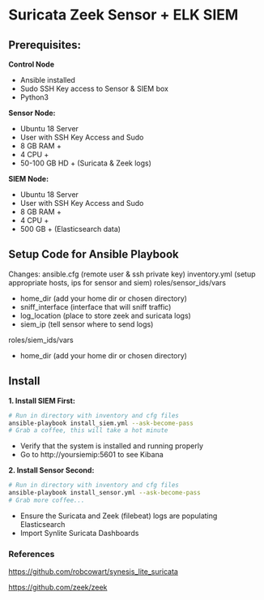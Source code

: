 # Suricata Zeek Sensor + ELK SIEM

## Prerequisites:

**Control Node**
- Ansible installed
- Sudo SSH Key access to Sensor & SIEM box
- Python3
 
**Sensor Node:**
- Ubuntu 18 Server
- User with SSH Key Access and Sudo
- 8 GB RAM +
- 4 CPU +
- 50-100 GB HD + (Suricata & Zeek logs)

**SIEM Node:** 
- Ubuntu 18 Server
- User with SSH Key Access and Sudo
- 8 GB RAM +
- 4 CPU +
- 500 GB + (Elasticsearch data)

## Setup Code for Ansible Playbook
Changes:
ansible.cfg (remote user & ssh private key)
inventory.yml (setup appropriate hosts, ips for sensor and siem)
roles/sensor_ids/vars
- home_dir (add your home dir or chosen directory)
- sniff_interface (interface that will sniff traffic)
- log_location (place to store zeek and suricata logs) 
- siem_ip (tell sensor where to send logs)

roles/siem_ids/vars
- home_dir (add your home dir or chosen directory)

## Install
**1. Install SIEM First:**
```bash
# Run in directory with inventory and cfg files
ansible-playbook install_siem.yml --ask-become-pass
# Grab a coffee, this will take a hot minute
```
- Verify that the system is installed and running properly 
- Go to http://yoursiemip:5601 to see Kibana

**2. Install Sensor Second:**
```bash
# Run in directory with inventory and cfg files
ansible-playbook install_sensor.yml --ask-become-pass
# Grab more coffee...
```
- Ensure the Suricata and Zeek (filebeat) logs are populating Elasticsearch
- Import Synlite Suricata Dashboards

### References 
https://github.com/robcowart/synesis_lite_suricata

https://github.com/zeek/zeek
